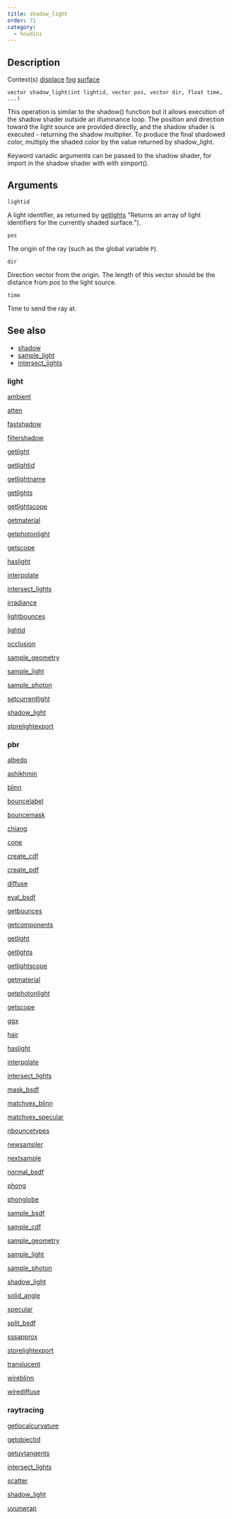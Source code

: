 ```yaml
---
title: shadow_light
order: 71
category:
  - houdini
---
```


## Description

Context(s) [displace](../contexts/displace.html) [
fog](../contexts/fog.html) [surface](../contexts/surface.html)

`vector shadow_light(int lightid, vector pos, vector dir, float time, ...)`

This operation is similar to the shadow() function but it allows execution of
the shadow shader outside an illuminance loop. The position and direction
toward the light source are provided directly, and the shadow shader is
executed - returning the shadow multiplier. To produce the final shadowed
color, multiply the shaded color by the value returned by shadow_light.

Keyword variadic arguments can be passed to the shadow shader, for import in
the shadow shader with with simport().

## Arguments

`lightid`

A light identifier, as returned by [getlights](getlights.html) "Returns an
array of light identifiers for the currently shaded surface.").

`pos`

The origin of the ray (such as the global variable `P`).

`dir`

Direction vector from the origin. The length of this vector should be the
distance from _pos_ to the light source.

`time`

Time to send the ray at.

## See also

- [shadow](shadow.html)
- [sample_light](sample_light.html)
- [intersect_lights](intersect_lights.html)

### light

[ambient](ambient.html)

[atten](atten.html)

[fastshadow](fastshadow.html)

[filtershadow](filtershadow.html)

[getlight](getlight.html)

[getlightid](getlightid.html)

[getlightname](getlightname.html)

[getlights](getlights.html)

[getlightscope](getlightscope.html)

[getmaterial](getmaterial.html)

[getphotonlight](getphotonlight.html)

[getscope](getscope.html)

[haslight](haslight.html)

[interpolate](interpolate.html)

[intersect_lights](intersect_lights.html)

[irradiance](irradiance.html)

[lightbounces](lightbounces.html)

[lightid](lightid.html)

[occlusion](occlusion.html)

[sample_geometry](sample_geometry.html)

[sample_light](sample_light.html)

[sample_photon](sample_photon.html)

[setcurrentlight](setcurrentlight.html)

[shadow_light](shadow_light.html)

[storelightexport](storelightexport.html)

### pbr

[albedo](albedo.html)

[ashikhmin](ashikhmin.html)

[blinn](blinn.html)

[bouncelabel](bouncelabel.html)

[bouncemask](bouncemask.html)

[chiang](chiang.html)

[cone](cone.html)

[create_cdf](create_cdf.html)

[create_pdf](create_pdf.html)

[diffuse](diffuse.html)

[eval_bsdf](eval_bsdf.html)

[getbounces](getbounces.html)

[getcomponents](getcomponents.html)

[getlight](getlight.html)

[getlights](getlights.html)

[getlightscope](getlightscope.html)

[getmaterial](getmaterial.html)

[getphotonlight](getphotonlight.html)

[getscope](getscope.html)

[ggx](ggx.html)

[hair](hair.html)

[haslight](haslight.html)

[interpolate](interpolate.html)

[intersect_lights](intersect_lights.html)

[mask_bsdf](mask_bsdf.html)

[matchvex_blinn](matchvex_blinn.html)

[matchvex_specular](matchvex_specular.html)

[nbouncetypes](nbouncetypes.html)

[newsampler](newsampler.html)

[nextsample](nextsample.html)

[normal_bsdf](normal_bsdf.html)

[phong](phong.html)

[phonglobe](phonglobe.html)

[sample_bsdf](sample_bsdf.html)

[sample_cdf](sample_cdf.html)

[sample_geometry](sample_geometry.html)

[sample_light](sample_light.html)

[sample_photon](sample_photon.html)

[shadow_light](shadow_light.html)

[solid_angle](solid_angle.html)

[specular](specular.html)

[split_bsdf](split_bsdf.html)

[sssapprox](sssapprox.html)

[storelightexport](storelightexport.html)

[translucent](translucent.html)

[wireblinn](wireblinn.html)

[wirediffuse](wirediffuse.html)

### raytracing

[getlocalcurvature](getlocalcurvature.html)

[getobjectid](getobjectid.html)

[getuvtangents](getuvtangents.html)

[intersect_lights](intersect_lights.html)

[scatter](scatter.html)

[shadow_light](shadow_light.html)

[uvunwrap](uvunwrap.html)
